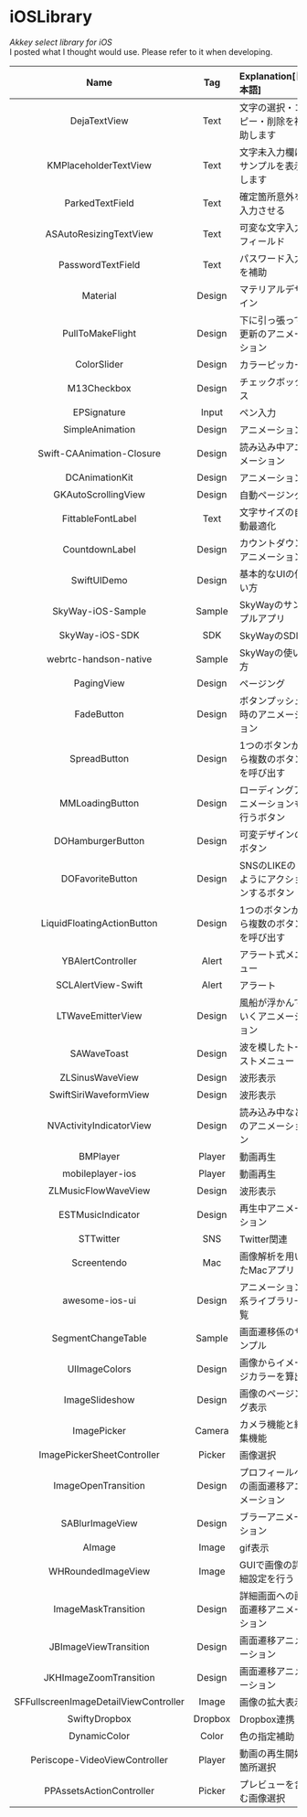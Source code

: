 # iOSLibrary
*Akkey select library for iOS*  
I posted what I thought would use. Please refer to it when developing.

| Name | Tag | Explanation[日本語] | Link |
|:----------:|:----------:|:-----------|:-------------|
| DejaTextView | Text | 文字の選択・コピー・削除を補助します | [GitHub](https://github.com/markusschlegel/DejaTextView) |
| KMPlaceholderTextView | Text | 文字未入力欄にサンプルを表示します | [GitHub](https://github.com/MoZhouqi/KMPlaceholderTextView) |
| ParkedTextField | Text | 確定箇所意外を入力させる | [GitHub](https://github.com/gmertk/ParkedTextField) |
| ASAutoResizingTextView | Text | 可変な文字入力フィールド | [GitHub](https://github.com/svetlanama/ASAutoResizingTextView) |
| PasswordTextField | Text | パスワード入力を補助 | [GitHub](https://github.com/PiXeL16/PasswordTextField) |
| Material | Design | マテリアルデザイン | [GitHub](https://github.com/CosmicMind/Material) |
| PullToMakeFlight | Design | 下に引っ張って更新のアニメーション | [GitHub](https://github.com/Yalantis/PullToMakeFlight) |
| ColorSlider | Design | カラーピッカー | [GitHub](https://github.com/gizmosachin/ColorSlider) |
| M13Checkbox | Design | チェックボックス | [GitHub](https://github.com/Marxon13/M13Checkbox) |
| EPSignature | Input | ペン入力 | [GitHub](https://github.com/ipraba/EPSignature) |
| SimpleAnimation | Design | アニメーション | [GitHub](https://github.com/keithito/SimpleAnimation) |
| Swift-CAAnimation-Closure | Design | 読み込み中アニメーション | [GitHub](https://github.com/honghaoz/Swift-CAAnimation-Closure) |
| DCAnimationKit | Design | アニメーション | [GitHub](https://github.com/daltoniam/DCAnimationKit) |
| GKAutoScrollingView | Design | 自動ページング | [GitHub](https://github.com/gkye/GKAutoScrollingView) |
| FittableFontLabel | Text | 文字サイズの自動最適化 | [GitHub](https://github.com/tbaranes/FittableFontLabel) |
| CountdownLabel | Design | カウントダウンアニメーション | [GitHub](https://github.com/suzuki-0000/CountdownLabel) |
| SwiftUIDemo | Design | 基本的なUIの使い方 | [GitHub](https://github.com/PrashantMangukiya/SwiftUIDemo) |
| SkyWay-iOS-Sample | Sample | SkyWayのサンプルアプリ | [GitHub](https://github.com/nttcom/SkyWay-iOS-Sample) |
| SkyWay-iOS-SDK | SDK | SkyWayのSDK | [GitHub](https://github.com/nttcom/SkyWay-iOS-SDK) |
| webrtc-handson-native | Sample | SkyWayの使い方 | [GitHub](https://github.com/skyway/webrtc-handson-native) |
| PagingView | Design | ページング | [GitHub](https://github.com/KyoheiG3/PagingView) |
| FadeButton | Design | ボタンプッシュ時のアニメーション | [GitHub](https://github.com/inaka/FadeButton/tree/master) |
| SpreadButton | Design | 1つのボタンから複数のボタンを呼び出す | [GitHub](https://github.com/liuzhiyi1992/SpreadButton) |
| MMLoadingButton | Design | ローディングアニメーションも行うボタン | [GitHub](https://github.com/MillmanY/MMLoadingButton) |
| DOHamburgerButton | Design | 可変デザインのボタン | [GitHub](https://github.com/okmr-d/DOHamburgerButton) |
| DOFavoriteButton | Design | SNSのLIKEのようにアクションするボタン | [GitHub](https://github.com/okmr-d/DOFavoriteButton) |
| LiquidFloatingActionButton | Design | 1つのボタンから複数のボタンを呼び出す | [GitHub](https://github.com/yoavlt/LiquidFloatingActionButton) |
| YBAlertController | Alert | アラート式メニュー | [GitHub](https://github.com/yabuzaki/YBAlertController) |
| SCLAlertView-Swift | Alert | アラート | [GitHub](https://github.com/vikmeup/SCLAlertView-Swift) |
| LTWaveEmitterView | Design | 風船が浮かんでいくアニメーション | [GitHub](https://github.com/ltebean/LTWaveEmitterView) |
| SAWaveToast | Design | 波を模したトーストメニュー | [GitHub](https://github.com/marty-suzuki/SAWaveToast) |
| ZLSinusWaveView | Design | 波形表示 | [GitHub](https://github.com/zhxnlai/ZLSinusWaveView) |
| SwiftSiriWaveformView | Design | 波形表示  | [GitHub](https://github.com/alankarmisra/SwiftSiriWaveformView) |
| NVActivityIndicatorView | Design | 読み込み中などのアニメーション | [GitHub](https://github.com/ninjaprox/NVActivityIndicatorView) |
| BMPlayer | Player | 動画再生 | [GitHub](https://github.com/BrikerMan/BMPlayer) |
| mobileplayer-ios |  Player | 動画再生  | [GitHub](https://github.com/mobileplayer/mobileplayer-ios) |
| ZLMusicFlowWaveView | Design | 波形表示 | [GitHub](https://github.com/zhxnlai/ZLMusicFlowWaveView) |
| ESTMusicIndicator | Design | 再生中アニメーション | [GitHub](https://github.com/Aufree/ESTMusicIndicator) |
| STTwitter | SNS | Twitter関連 | [GitHub](https://github.com/nst/STTwitter) |
| Screentendo | Mac | 画像解析を用いたMacアプリ | [GitHub](https://github.com/AaronRandall/Screentendo) |
| awesome-ios-ui | Design | アニメーション系ライブラリ一覧 | [GitHub](https://github.com/cjwirth/awesome-ios-ui) |
| SegmentChangeTable | Sample | 画面遷移係のサンプル | [GitHub](https://github.com/KentarouKanno/SegmentChangeTable) |
| UIImageColors | Design | 画像からイメージカラーを算出 | [GitHub](https://github.com/jathu/UIImageColors) |
| ImageSlideshow | Design | 画像のページング表示 | [GitHub](https://github.com/zvonicek/ImageSlideshow) |
| ImagePicker | Camera | カメラ機能と編集機能 | [GitHub](https://github.com/hyperoslo/ImagePicker) |
| ImagePickerSheetController | Picker | 画像選択 | [GitHub](https://github.com/lbrndnr/ImagePickerSheetController) |
| ImageOpenTransition | Design | プロフィールへの画面遷移アニメーション | [GitHub](https://github.com/mcmatan/ImageOpenTransition) |
| SABlurImageView | Design | ブラーアニメーション | [GitHub](https://github.com/marty-suzuki/SABlurImageView) |
| AImage | Image | gif表示 | [GitHub](https://github.com/wangjwchn/AImage) |
| WHRoundedImageView | Image | GUIで画像の詳細設定を行う | [GitHub](https://github.com/ddhhz/WHRoundedImageView) |
| ImageMaskTransition | Design | 詳細画面への画面遷移アニメーション | [GitHub](https://github.com/LeoMobileDeveloper/ImageMaskTransition) |
| JBImageViewTransition | Design | 画面遷移アニメーション | [GitHub](https://github.com/jithinpala/JBImageViewTransition) |
| JKHImageZoomTransition | Design | 画面遷移アニメーション | [GitHub](https://github.com/jhong70/JKHImageZoomTransition) |
| SFFullscreenImageDetailViewController | Image | 画像の拡大表示 | [GitHub](https://github.com/JanHalozan/SFFullscreenImageDetailViewController) |
| SwiftyDropbox | Dropbox | Dropbox連携 | [GitHub](https://github.com/dropbox/SwiftyDropbox) |
| DynamicColor | Color | 色の指定補助 | [GitHub](https://github.com/yannickl/DynamicColor) |
| Periscope-VideoViewController | Player | 動画の再生開始箇所選択 | [GitHub](https://github.com/gontovnik/Periscope-VideoViewController) |
| PPAssetsActionController | Picker | プレビューを含む画像選択 | [GitHub](https://github.com/pantuspavel/PPAssetsActionController) |
